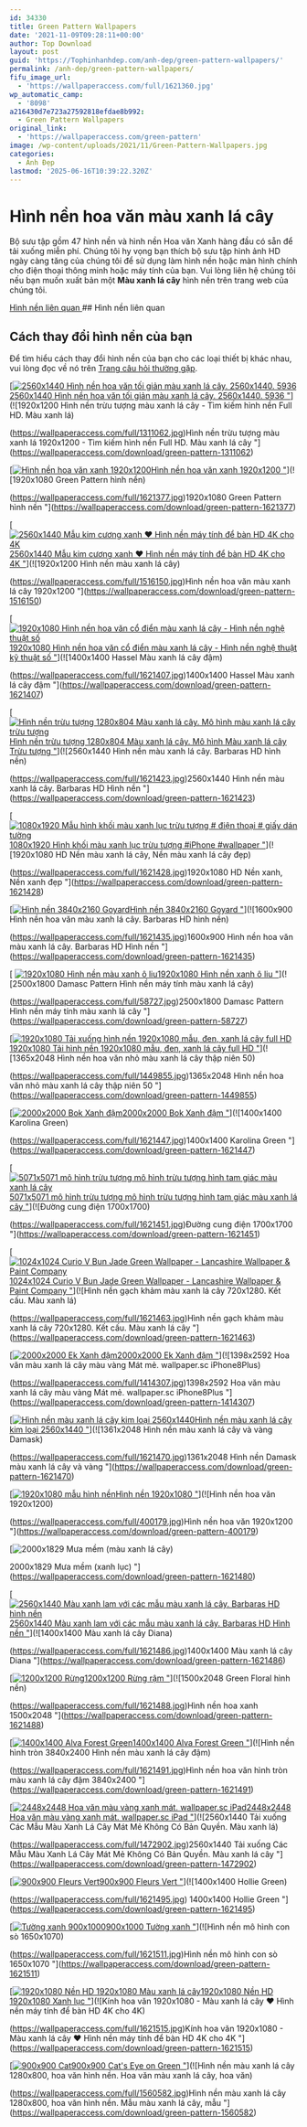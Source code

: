 ```yaml
---
id: 34330
title: Green Pattern Wallpapers
date: '2021-11-09T09:28:11+00:00'
author: Top Download
layout: post
guid: 'https://Tophinhanhdep.com/anh-dep/green-pattern-wallpapers/'
permalink: /anh-dep/green-pattern-wallpapers/
fifu_image_url:
  - 'https://wallpaperaccess.com/full/1621360.jpg'
wp_automatic_camp:
  - '8098'
a216430d7e723a27592818efdae8b992:
  - Green Pattern Wallpapers
original_link:
  - 'https://wallpaperaccess.com/green-pattern'
image: /wp-content/uploads/2021/11/Green-Pattern-Wallpapers.jpg
categories:
  - Ảnh Đẹp
lastmod: '2025-06-16T10:39:22.320Z'
---
```

# Hình nền hoa văn màu xanh lá cây

Bộ sưu tập gồm 47 hình nền và hình nền Hoa văn Xanh hàng đầu có sẵn để tải xuống miễn phí. Chúng tôi hy vọng bạn thích bộ sưu tập hình ảnh HD ngày càng tăng của chúng tôi để sử dụng làm hình nền hoặc màn hình chính cho điện thoại thông minh hoặc máy tính của bạn. Vui lòng liên hệ chúng tôi nếu bạn muốn xuất bản một **Màu xanh lá cây** hình nền trên trang web của chúng tôi.

[Hình nền liên quan ](#related) ## Hình nền liên quan

## Cách thay đổi hình nền của bạn

Để tìm hiểu cách thay đổi hình nền của bạn cho các loại thiết bị khác nhau, vui lòng đọc về nó trên [Trang câu hỏi thường gặp](https://tophinhanhdep.com/faq/).

  
[[![2560x1440 Hình nền hoa văn tối giản màu xanh lá cây.  2560x1440.  5936](https://wallpaperaccess.com/full/1621360.jpg)2560x1440 Hình nền hoa văn tối giản màu xanh lá cây. 2560x1440. 5936 "](https://wallpaperaccess.com/download/green-pattern-1621360)](![1920x1200 Hình nền trừu tượng màu xanh lá cây - Tìm kiếm hình nền Full HD.  Màu xanh lá)

(https://wallpaperaccess.com/full/1311062.jpg)Hình nền trừu tượng màu xanh lá 1920x1200 - Tìm kiếm hình nền Full HD. Màu xanh lá cây "](https://wallpaperaccess.com/download/green-pattern-1311062)

[[![Hình nền hoa văn xanh 1920x1200](https://wallpaperaccess.com/full/1621371.jpg)Hình nền hoa văn xanh 1920x1200 "](https://wallpaperaccess.com/download/green-pattern-1621371)](![1920x1080 Green Pattern hình nền)

(https://wallpaperaccess.com/full/1621377.jpg)1920x1080 Green Pattern hình nền "](https://wallpaperaccess.com/download/green-pattern-1621377)

[[![2560x1440 Mẫu kim cương xanh ❤ Hình nền máy tính để bàn HD 4K cho 4K](https://wallpaperaccess.com/full/1621381.jpg)2560x1440 Mẫu kim cương xanh ❤ Hình nền máy tính để bàn HD 4K cho 4K "](https://wallpaperaccess.com/download/green-pattern-1621381)](![1920x1200 Hình nền màu xanh lá cây)

(https://wallpaperaccess.com/full/1516150.jpg)Hình nền hoa văn màu xanh lá cây 1920x1200 "](https://wallpaperaccess.com/download/green-pattern-1516150)

[[![1920x1080 Hình nền hoa văn cổ điển màu xanh lá cây - Hình nền nghệ thuật số](https://wallpaperaccess.com/full/1621396.jpg)1920x1080 Hình nền hoa văn cổ điển màu xanh lá cây - Hình nền nghệ thuật kỹ thuật số "](https://wallpaperaccess.com/download/green-pattern-1621396)](![1400x1400 Hassel Màu xanh lá cây đậm)

(https://wallpaperaccess.com/full/1621407.jpg)1400x1400 Hassel Màu xanh lá cây đậm "](https://wallpaperaccess.com/download/green-pattern-1621407)

[[![Hình nền trừu tượng 1280x804 Màu xanh lá cây.  Mô hình màu xanh lá cây trừu tượng](https://wallpaperaccess.com/full/1621416.jpg)Hình nền trừu tượng 1280x804 Màu xanh lá cây. Mô hình Màu xanh lá cây Trừu tượng "](https://wallpaperaccess.com/download/green-pattern-1621416)](![2560x1440 Hình nền màu xanh lá cây.  Barbaras HD hình nền)

(https://wallpaperaccess.com/full/1621423.jpg)2560x1440 Hình nền màu xanh lá cây. Barbaras HD Hình nền "](https://wallpaperaccess.com/download/green-pattern-1621423)

[[![1080x1920 Mẫu hình khối màu xanh lục trừu tượng # điện thoại # giấy dán tường](https://wallpaperaccess.com/full/924295.jpg)1080x1920 Hình khối màu xanh lục trừu tượng #iPhone #wallpaper "](https://wallpaperaccess.com/download/green-pattern-924295)](![1920x1080 HD Nền màu xanh lá cây, Nền màu xanh lá cây đẹp)

(https://wallpaperaccess.com/full/1621428.jpg)1920x1080 HD Nền xanh, Nền xanh đẹp "](https://wallpaperaccess.com/download/green-pattern-1621428)

[[![Hình nền 3840x2160 Goyard](https://wallpaperaccess.com/full/1534604.jpg)Hình nền 3840x2160 Goyard "](https://wallpaperaccess.com/download/green-pattern-1534604)](![1600x900 Hình nền hoa văn màu xanh lá cây.  Barbaras HD hình nền)

(https://wallpaperaccess.com/full/1621435.jpg)1600x900 Hình nền hoa văn màu xanh lá cây. Barbaras HD Hình nền "](https://wallpaperaccess.com/download/green-pattern-1621435)

[ [![1920x1080 Hình nền màu xanh ô liu](https://wallpaperaccess.com/full/909799.jpg)1920x1080 Hình nền xanh ô liu "](https://wallpaperaccess.com/download/green-pattern-909799)](![2500x1800 Damasc Pattern Hình nền máy tính màu xanh lá cây)

(https://wallpaperaccess.com/full/58727.jpg)2500x1800 Damasc Pattern Hình nền máy tính màu xanh lá cây "](https://wallpaperaccess.com/download/green-pattern-58727)

[[![1920x1080 Tải xuống hình nền 1920x1080 mẫu, đen, xanh lá cây full HD](https://wallpaperaccess.com/full/1621441.jpg)1920x1080 Tải hình nền 1920x1080 mẫu, đen, xanh lá cây full HD "](https://wallpaperaccess.com/download/green-pattern-1621441)](![1365x2048 Hình nền hoa văn nhỏ màu xanh lá cây thập niên 50)

(https://wallpaperaccess.com/full/1449855.jpg)1365x2048 Hình nền hoa văn nhỏ màu xanh lá cây thập niên 50 "](https://wallpaperaccess.com/download/green-pattern-1449855)

[[![2000x2000 Bok Xanh đậm](https://wallpaperaccess.com/full/1621444.jpg)2000x2000 Bok Xanh đậm "](https://wallpaperaccess.com/download/green-pattern-1621444)](![1400x1400 Karolina Green)

(https://wallpaperaccess.com/full/1621447.jpg)1400x1400 Karolina Green "](https://wallpaperaccess.com/download/green-pattern-1621447)

[[![5071x5071 mô hình trừu tượng mô hình trừu tượng hình tam giác màu xanh lá cây](https://wallpaperaccess.com/full/1311104.jpg)5071x5071 mô hình trừu tượng mô hình trừu tượng hình tam giác màu xanh lá cây "](https://wallpaperaccess.com/download/green-pattern-1311104)](![Đường cung điện 1700x1700)

(https://wallpaperaccess.com/full/1621451.jpg)Đường cung điện 1700x1700 "](https://wallpaperaccess.com/download/green-pattern-1621451)

[[![1024x1024 Curio V Bun Jade Green Wallpaper - Lancashire Wallpaper & Paint Company](https://wallpaperaccess.com/full/1621462.jpg)1024x1024 Curio V Bun Jade Green Wallpaper - Lancashire Wallpaper &amp; Paint Company "](https://wallpaperaccess.com/download/green-pattern-1621462)](![Hình nền gạch khảm màu xanh lá cây 720x1280.  Kết cấu.  Màu xanh lá)

(https://wallpaperaccess.com/full/1621463.jpg)Hình nền gạch khảm màu xanh lá cây 720x1280. Kết cấu. Màu xanh lá cây "](https://wallpaperaccess.com/download/green-pattern-1621463)

[[![2000x2000 Ek Xanh đậm](https://wallpaperaccess.com/full/1621466.jpg)2000x2000 Ek Xanh đậm "](https://wallpaperaccess.com/download/green-pattern-1621466)](![1398x2592 Hoa văn màu xanh lá cây màu vàng Mát mẻ.  wallpaper.sc iPhone8Plus)

(https://wallpaperaccess.com/full/1414307.jpg)1398x2592 Hoa văn màu xanh lá cây màu vàng Mát mẻ. wallpaper.sc iPhone8Plus "](https://wallpaperaccess.com/download/green-pattern-1414307)

[[![Hình nền màu xanh lá cây kim loại 2560x1440](https://wallpaperaccess.com/full/897238.jpg)Hình nền màu xanh lá cây kim loại 2560x1440 "](https://wallpaperaccess.com/download/green-pattern-897238)](![1361x2048 Hình nền màu xanh lá cây và vàng Damask)

(https://wallpaperaccess.com/full/1621470.jpg)1361x2048 Hình nền Damask màu xanh lá cây và vàng "](https://wallpaperaccess.com/download/green-pattern-1621470)

[[![1920x1080 mẫu hình nền](https://wallpaperaccess.com/full/1621478.jpg)Hình nền 1920x1080 "](https://wallpaperaccess.com/download/green-pattern-1621478)](![Hình nền hoa văn 1920x1200)

(https://wallpaperaccess.com/full/400179.jpg)Hình nền hoa văn 1920x1200 "](https://wallpaperaccess.com/download/green-pattern-400179)

[![2000x1829 Mưa mềm (màu xanh lá cây)](https://wallpaperaccess.com/full/1621480.jpg)

2000x1829 Mưa mềm (xanh lục) "](https://wallpaperaccess.com/download/green-pattern-1621480)

[[![2560x1440 Màu xanh lam với các mẫu màu xanh lá cây.  Barbaras HD hình nền](https://wallpaperaccess.com/full/1621481.jpg)2560x1440 Màu xanh lam với các mẫu màu xanh lá cây. Barbaras HD Hình nền "](https://wallpaperaccess.com/download/green-pattern-1621481)](![1400x1400 Màu xanh lá cây Diana)

(https://wallpaperaccess.com/full/1621486.jpg)1400x1400 Màu xanh lá cây Diana "](https://wallpaperaccess.com/download/green-pattern-1621486)

[[![1200x1200 Rừng](https://wallpaperaccess.com/full/1550028.jpg)1200x1200 Rừng rậm "](https://wallpaperaccess.com/download/green-pattern-1550028)](![1500x2048 Green Floral hình nền)

(https://wallpaperaccess.com/full/1621488.jpg)Hình nền hoa xanh 1500x2048 "](https://wallpaperaccess.com/download/green-pattern-1621488)

[[![1400x1400 Alva Forest Green](https://wallpaperaccess.com/full/1621489.jpg)1400x1400 Alva Forest Green "](https://wallpaperaccess.com/download/green-pattern-1621489)](![Hình nền hình tròn 3840x2400 Hình nền màu xanh lá cây đậm)

(https://wallpaperaccess.com/full/1621491.jpg)Hình nền hoa văn hình tròn màu xanh lá cây đậm 3840x2400 "](https://wallpaperaccess.com/download/green-pattern-1621491)

[[![2448x2448 Hoa văn màu vàng xanh mát.  wallpaper.sc iPad](https://wallpaperaccess.com/full/285666.jpg)2448x2448 Hoa văn màu vàng xanh mát. wallpaper.sc iPad "](https://wallpaperaccess.com/download/green-pattern-285666)](![2560x1440 Tải xuống Các Mẫu Màu Xanh Lá Cây Mát Mẻ Không Có Bản Quyền.  Màu xanh lá)

(https://wallpaperaccess.com/full/1472902.jpg)2560x1440 Tải xuống Các Mẫu Màu Xanh Lá Cây Mát Mẻ Không Có Bản Quyền. Màu xanh lá cây "](https://wallpaperaccess.com/download/green-pattern-1472902)

[[![900x900 Fleurs Vert](https://wallpaperaccess.com/full/1597356.jpg)900x900 Fleurs Vert "](https://wallpaperaccess.com/download/green-pattern-1597356)](![1400x1400 Hollie Green)

(https://wallpaperaccess.com/full/1621495.jpg) 1400x1400 Hollie Green "](https://wallpaperaccess.com/download/green-pattern-1621495)

[[![Tường xanh 900x1000](https://wallpaperaccess.com/full/1621497.jpg)900x1000 Tường xanh "](https://wallpaperaccess.com/download/green-pattern-1621497)](![Hình nền mô hình con sò 1650x1070)

(https://wallpaperaccess.com/full/1621511.jpg)Hình nền mô hình con sò 1650x1070 "](https://wallpaperaccess.com/download/green-pattern-1621511)

[[![1920x1080 Nền HD 1920x1080 Màu xanh lá cây](https://wallpaperaccess.com/full/1621514.jpg)1920x1080 Nền HD 1920x1080 Xanh lục "](https://wallpaperaccess.com/download/green-pattern-1621514)](![Kính hoa văn 1920x1080 - Màu xanh lá cây ❤ Hình nền máy tính để bàn HD 4K cho 4K)

(https://wallpaperaccess.com/full/1621515.jpg)Kính hoa văn 1920x1080 - Màu xanh lá cây ❤ Hình nền máy tính để bàn HD 4K cho 4K "](https://wallpaperaccess.com/download/green-pattern-1621515)

[[![900x900 Cat](https://wallpaperaccess.com/full/1621523.jpg)900x900 Cat's Eye on Green "](https://wallpaperaccess.com/download/green-pattern-1621523)](![Hình nền màu xanh lá cây 1280x800, hoa văn hình nền.  Hoa văn màu xanh lá cây, hoa văn)

(https://wallpaperaccess.com/full/1560582.jpg)Hình nền màu xanh lá cây 1280x800, hoa văn hình nền. Mẫu màu xanh lá cây, mẫu "](https://wallpaperaccess.com/download/green-pattern-1560582)
